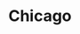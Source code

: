 ---
title: Chicago
tags: john
image: /files/john/Chicago_Skyline_2000.jpg
imageBase: Chicago_Skyline
alt: Chicago skyline from the air
width: 2000
height: 1333
imageDate: April 2019
location: Chicago, IL
camera: Canon T3i
metaDescription: Chicago skyline from the air
---